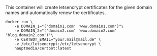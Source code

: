 This container will create letsencrypt certificates for the given domain names
and automatically renew the certificates.

```
docker run \
    -e DOMAIN_1="('domain1.com' 'www.domain1.com')"\
    -e DOMAIN_2="('domain2.com' 'www.domain2.com' 'blog.domain2.com')"\
    -e CERTBOT_EMAIL="your.mail@mail.de" \
    -v /etc/letsencrypt:/etc/letsencrypt \
    hauptmedia/certbot:latest
```